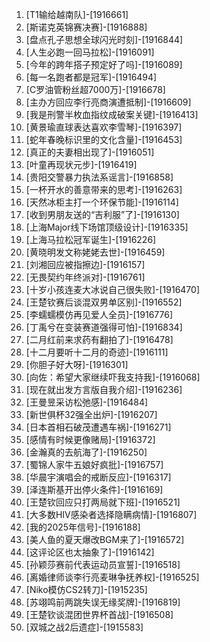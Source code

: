 
1. [T1输给越南队]-[1916661]
1. [斯诺克英锦赛决赛]-[1916888]
1. [盘点孔子思想全球闪光时刻]-[1916844]
1. [人生必跑一回马拉松]-[1916091]
1. [今年的跨年搭子预定好了吗]-[1916089]
1. [每一名跑者都是冠军]-[1916494]
1. [C罗油管粉丝超7000万]-[1916678]
1. [主办方回应李行亮商演遭抵制]-[1916609]
1. [我是刑警半枚血指纹成破案关键]-[1916413]
1. [黄景瑜直球表达喜欢李雪琴]-[1916397]
1. [蛇年春晚标识里的文化含量]-[1916453]
1. [真正的夫妻相出现了]-[1916051]
1. [叶童再现状元步]-[1916419]
1. [贵阳交警暴力执法系谣言]-[1916858]
1. [一杯开水的善意带来的思考]-[1916263]
1. [天然冰柜主打一个环保节能]-[1916114]
1. [收到男朋友送的“吉利服”了]-[1916130]
1. [上海Major线下场馆顶级设计]-[1916335]
1. [上海马拉松冠军诞生]-[1916226]
1. [黄晓明发文称姥姥去世]-[1916459]
1. [刘湘回应被指擦边]-[1916157]
1. [无畏契约年终派对]-[1916761]
1. [十岁小孩连麦大冰说自己很失败]-[1916470]
1. [王楚钦赛后谈混双男单区别]-[1916552]
1. [李蠕蠕模仿再见爱人全员]-[1916776]
1. [丁禹兮在变装赛道强得可怕]-[1916834]
1. [二月红前来求药有翻拍了]-[1916478]
1. [十二月要听十二月的奇迹]-[1916111]
1. [你胆子好大呀]-[1916301]
1. [向佐：希望大家继续吓我支持我]-[1916068]
1. [现在就出发方言版自我介绍]-[1916236]
1. [王曼昱采访松弛感]-[1916484]
1. [新世俱杯32强全出炉]-[1916207]
1. [日本首相石破茂遭遇车祸]-[1916271]
1. [感情有时候更像赌局]-[1916372]
1. [金瀚真的去航海了]-[1916250]
1. [蜀锦人家牛五娘好疯批]-[1916757]
1. [华晨宇演唱会的戒断反应]-[1916317]
1. [泽连斯基开出停火条件]-[1916169]
1. [王楚钦回应只打两局就下班]-[1916521]
1. [大多数HIV感染者选择隐瞒病情]-[1916807]
1. [我的2025年信号]-[1916188]
1. [美人鱼的夏天爆改BGM来了]-[1916572]
1. [这评论区也太抽象了]-[1916142]
1. [孙颖莎赛前代表运动员宣誓]-[1916518]
1. [离婚律师谈李行亮麦琳争抚养权]-[1916525]
1. [Niko模仿CS2转刀]-[1915235]
1. [苏翊鸣前两跳失误无缘奖牌]-[1916819]
1. [王楚钦谈混团世界杯首战]-[1916508]
1. [双城之战2后遗症]-[1915583]